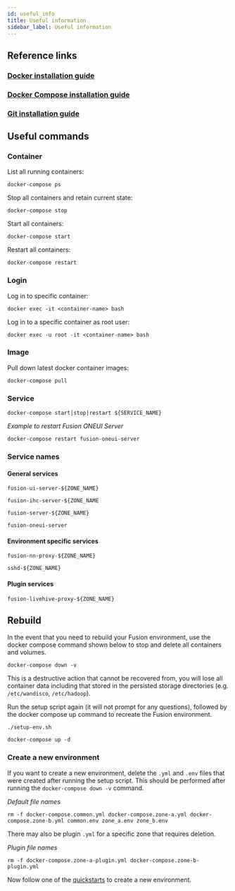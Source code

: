 ```yaml
---
id: useful_info
title: Useful information
sidebar_label: Useful information
---
```


## Reference links

### [Docker installation guide](https://docs.docker.com/install/)

### [Docker Compose installation guide](https://docs.docker.com/compose/install/)

### [Git installation guide](https://git-scm.com/book/en/v2/Getting-Started-Installing-Git)

## Useful commands

### Container

List all running containers:

`docker-compose ps`

Stop all containers and retain current state:

`docker-compose stop`

Start all containers:

`docker-compose start`

Restart all containers:

`docker-compose restart`

### Login

Log in to specific container:

`docker exec -it <container-name> bash`

Log in to a specific container as root user:

`docker exec -u root -it <container-name> bash`

### Image

Pull down latest docker container images:

`docker-compose pull`

### Service

`docker-compose start|stop|restart ${SERVICE_NAME}`

_Example to restart Fusion ONEUI Server_

`docker-compose restart fusion-oneui-server`

### Service names

#### General services

`fusion-ui-server-${ZONE_NAME}`

`fusion-ihc-server-${ZONE_NAME`

`fusion-server-${ZONE_NAME}`

`fusion-oneui-server`

#### Environment specific services

`fusion-nn-proxy-${ZONE_NAME}`

`sshd-${ZONE_NAME}`

#### Plugin services

`fusion-livehive-proxy-${ZONE_NAME}`

## Rebuild

In the event that you need to rebuild your Fusion environment, use the docker compose command shown below to stop and delete all containers and volumes.

`docker-compose down -v`

This is a destructive action that cannot be recovered from, you will lose all container data including that stored in the persisted storage directories (e.g. `/etc/wandisco`, `/etc/hadoop`).

Run the setup script again (it will not prompt for any questions), followed by the docker compose up command to recreate the Fusion environment.

`./setup-env.sh`

`docker-compose up -d`

### Create a new environment

If you want to create a new environment, delete the `.yml` and `.env` files that were created after running the setup script. This should be performed after running the `docker-compose down -v` command.

_Default file names_

`rm -f docker-compose.common.yml docker-compose.zone-a.yml docker-compose.zone-b.yml common.env zone_a.env zone_b.env`

There may also be plugin `.yml` for a specific zone that requires deletion.

_Plugin file names_

`rm -f docker-compose.zone-a-plugin.yml docker-compose.zone-b-plugin.yml`

Now follow one of the [quickstarts](https://wandisco.github.io/wandisco-documentation/docs/quickstarts/installation/quickstart-config) to create a new environment.
